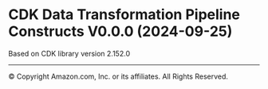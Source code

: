 # CDK Data Transformation Pipeline Constructs V0.0.0 (2024-09-25)

Based on CDK library version 2.152.0

***
&copy; Copyright Amazon.com, Inc. or its affiliates. All Rights Reserved.